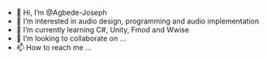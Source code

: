 - 👋 Hi, I’m @Agbede-Joseph
- 👀 I’m interested in audio design, programming and audio implementation
- 🌱 I’m currently learning C#, Unity, Fmod and Wwise
- 💞️ I’m looking to collaborate on ...
- 📫 How to reach me ...

<!---
Agbede-Joseph/Agbede-Joseph is a ✨ special ✨ repository because its `README.md` (this file) appears on your GitHub profile.
You can click the Preview link to take a look at your changes.
--->
